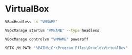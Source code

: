 # VirtualBox

```bash
VBoxHeadless -s "VMNAME"
```

```bash
VBoxManage startvm "VMNAME" --type headless

VBoxManage controlvm "VMNAME" poweroff
```

```bash
SETX /M PATH "%PATH%;C:\Program Files\Oracle\VirtualBox"
```
